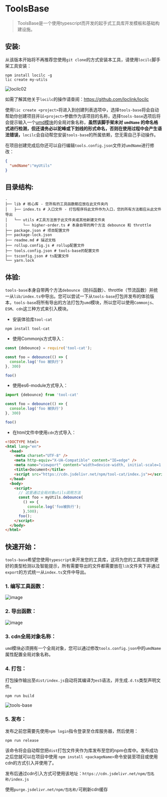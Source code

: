 # ToolsBase

> ToolsBase是一个使用typescript而开发的起手式工具库开发模板和基础构建设施。

## 安装:

从该版本开始将不再推荐您使用`git clone`的方式安装本工具，请使用`locilc`脚手架工具安装：

``` shell
npm install locilc -g
lic create my-utils
```

![locilc02](https://tva1.sinaimg.cn/large/0087ufIQgy1h46jyu4x7eg30jd0bpdm7.gif)

如需了解其他关于`locilc`的操作请查阅：https://github.com/loclink/locilc

使用`lic create <project>`将进入到创建列表选项中，选择`tools-base`将会自动帮助你创建项目并以`<project>`参数作为该项目的名称，选择`tools-base`选项后将会提示输入一个[umd模块](https://github.com/cumt-robin/umd-learning)的全局对象名称，**虽然该脚手架未对 `umdName` 的命名格式进行检测，但还请务必以驼峰或下划线的形式命名，否则在使用过程中会产生语法错误，**`locilc`会自动帮您安装`tools-base`的所属依赖，您无需自己手动操作。

在项目创建完成后你还可以自行编辑`tools.config.json`文件对`umdName`进行修改：

``` json
{
  "umdName":"myUtils"
}
```



## 目录结构:

``` shell
.
├── lib # 核心库 - 您所有的工具函数都应放在此文件夹内
│   ├── index.ts # 入口文件 - 打包程序将此文件作为入口，您的所有方法都应从此文件导出
│   └── utils #工具方法放于此文件夹或其他新建文件夹
│       └── higher-order.ts # 本身自带的两个方法 debounce 和 throttle
├── package.json # 项目配置文件
├── package-lock.json 
├── readme.md # 描述文档
├── rollup.config.js # rollup配置文件
├── tools.config.json # tools-base的配置文件
├── tsconfig.json # ts配置文件
└── yarn.lock
```



## 体验:

`tools-base`本身自带两个方法`debounce`（防抖函数）、throttle（节流函数）并统一从`lib/index.ts`中导出。您可以尝试一下从`tools-base`打包并发布的体验版本，`tools-base`将所有导出的方法打包为`umd`模块，所以您可以使用`Commonjs`、`ESM`、`cdn`这三种方式来引入模块。

- 安装体验库`tool-cat`

``` shell
npm install tool-cat
```

- 使用Commonjs方式导入：

``` js
const {debounce} = require('tool-cat');

const foo = debounce(() => {
  console.log('foo 被执行')
}, 300)

foo()
```

- 使用es6-module方式导入：

``` js
import {debounce} from 'tool-cat'

const foo = debounce(() => {
  console.log('foo 被执行')
}, 300)

foo()
```

- 在html文件中使用`cdn`方式导入：

``` html
<!DOCTYPE html>
<html lang="en">
  <head>
    <meta charset="UTF-8" />
    <meta http-equiv="X-UA-Compatible" content="IE=edge" />
    <meta name="viewport" content="width=device-width, initial-scale=1.0" />
    <title>Document</title>
    <script src="https://cdn.jsdelivr.net/npm/tool-cat/index.js"></script>
  </head>
  <body>
    <script>
      // 这里通过全局对象utils调用方法
      const foo = myUtils.debounce(
        () => {
          console.log('foo被执行');
        },500);
      foo();
    </script>
  </body>
</html>

```



## 快速开始：

`tools-base`希望您使用`typescript`来开发您的工具库，这将为您的工具库提供更好的类型检测以及智能提示，所有需要导出的文件都需要放在`lib`文件夹下并通过`export`的方式统一从`index.ts`文件中导出。

### 1. 编写工具函数：

![image](https://tva1.sinaimg.cn/large/0087ufIQgy1h46kp331qkj30nk0gzgqz.jpg)



### 2. 导出函数：

![image](https://tva3.sinaimg.cn/large/0087ufIQgy1h46kqt6ys6j30t70gzafl.jpg)



### 3. cdn全局对象名称：

`umd`模块必须拥有一个全局对象，您可以通过修改`tools.config.json`中的`umdName`属性配置全局对象名称。



### 4. 打包：

打包操作输出至`dist/index.js`自动将其编译为`es5`语法，并生成`.d.ts`类型声明文件。

```  shell
npm run build
```

![tools-base](https://tva3.sinaimg.cn/large/0087ufIQgy1h46kt0ybmbg30t60giqh3.gif)



### 5. 发布：

发布之前您需要先使用`npm login`指令登录至仓库服务器，然后使用：

``` shell
npm run release
```

该命令将会自动帮您把`dist`打包文件夹作为库发布至您的npm仓库中。发布成功之后您就可以在项目中使用 `npm install <packageName>`命令安装至项目或使用cdn的方式引入并使用了。

发布后通过cdn引入方式可使用该地址：`https://cdn.jsdelivr.net/npm/包名称/index.js`

使用`purge.jsdelivr.net/npm/包名称/`可刷新cdn缓存
